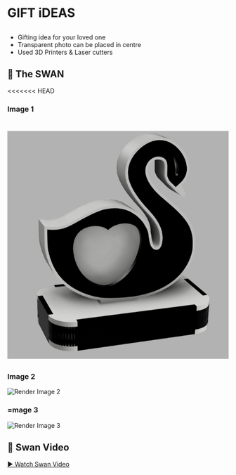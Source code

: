 # GIFT iDEAS

##   
* Gifting idea for your loved one
* Transparent photo can be placed in centre
* Used 3D Printers & Laser cutters 


## 🎨 The SWAN

<<<<<<< HEAD
### Image 1
![Render Image 2](/images/swan1.jpg)
=======
### Image 2
![Render Image 2](/images/swan2.jpeg)

### =mage 3
![Render Image 3](/images/swan3.jpegswan3.jpeg)


## 🦢 Swan  Video

[▶️ Watch Swan Video](./images/swan.mp4)
